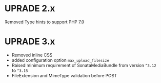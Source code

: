 UPRADE 2.x
======

Removed Type hints to support PHP 7.0


UPRADE 3.x
======

* Removed inline CSS
* added configuration option `max_upload_filesize` 
* Raised minimum requirement of SonataMediaBundle from version `^3.12` to `^3.15`
* FileExtension and MimeType validation before POST
